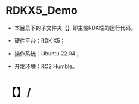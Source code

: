# RDKX5_Demo
* 本目录下的子文件夹【】即主控RDK端的运行代码。

* 硬件平台：RDK X5；
* 操作系统：Ubuntu 22.04；
* 开发环境：RO2 Humble。

# 【】/
